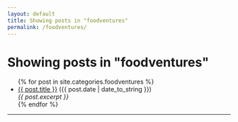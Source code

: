```yaml
---
layout: default
title: Showing posts in "foodventures"
permalink: /foodventures/
---
```


<h1>Showing posts in "foodventures"</h1>

<ul>
  {% for post in site.categories.foodventures %}
    <li><a href="/food{{ post.url }}">{{ post.title }}</a> ({{ post.date | date_to_string }})<br>
      <i>{{ post.excerpt }}</i>
    </li>
  {% endfor %}
</ul>
<hr>

